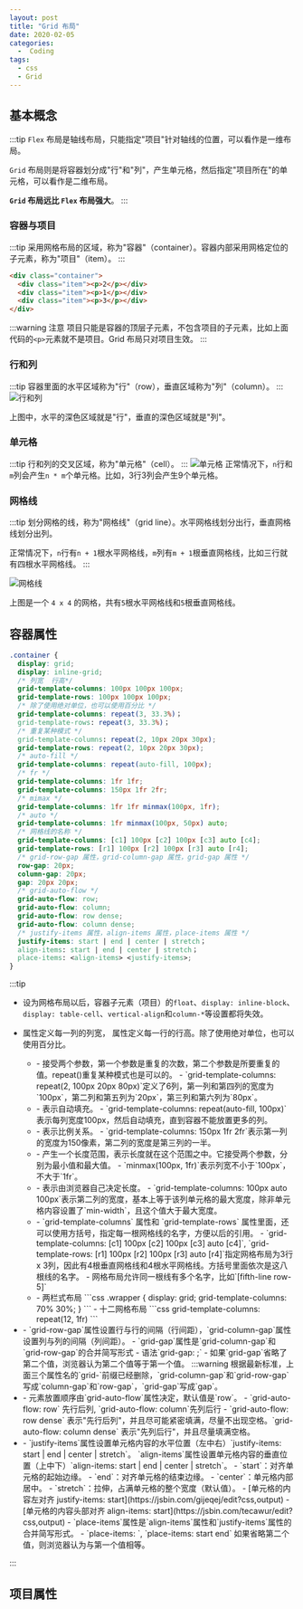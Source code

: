 ```yaml
---
layout: post
title: "Grid 布局"
date: 2020-02-05
categories:
  -  Coding
tags:
  - css
  - Grid
---
```


## 基本概念
:::tip
`Flex` 布局是轴线布局，只能指定"项目"针对轴线的位置，可以看作是一维布局。

`Grid` 布局则是将容器划分成"行"和"列"，产生单元格，然后指定"项目所在"的单元格，可以看作是二维布局。

**`Grid` 布局远比 `Flex` 布局强大**。
:::

### 容器与项目
:::tip
采用网格布局的区域，称为"容器"（container）。容器内部采用网格定位的子元素，称为"项目"（item）。
:::
```html
<div class="container">
  <div class="item"><p>2</p></div>
  <div class="item"><p>1</p></div>
  <div class="item"><p>3</p></div>
</div>
```
:::warning 注意
项目只能是容器的顶层子元素，不包含项目的子元素，比如上面代码的`<p>`元素就不是项目。Grid 布局只对项目生效。
:::

### 行和列
:::tip
容器里面的水平区域称为"行"（row），垂直区域称为"列"（column）。
:::
![行和列](https://www.wangbase.com/blogimg/asset/201903/1_bg2019032502.png)

上图中，水平的深色区域就是"行"，垂直的深色区域就是"列"。

### 单元格
:::tip
行和列的交叉区域，称为"单元格"（cell）。
:::
![单元格](https://img.imgdb.cn/item/601d07ee3ffa7d37b3e67b2a.png)
正常情况下，`n`行和`m`列会产生`n * m`个单元格。比如，3行3列会产生9个单元格。

### 网格线
:::tip
划分网格的线，称为"网格线"（grid line）。水平网格线划分出行，垂直网格线划分出列。

正常情况下，`n`行有`n + 1`根水平网格线，`m`列有`m + 1`根垂直网格线，比如三行就有四根水平网格线。
:::

![网格线](https://www.wangbase.com/blogimg/asset/201903/1_bg2019032503.png)

上图是一个 `4 x 4` 的网格，共有`5`根水平网格线和`5`根垂直网格线。



## 容器属性
```css
.container { 
  display: grid;
  display: inline-grid;
  /* 列宽  行高*/
  grid-template-columns: 100px 100px 100px; 
  grid-template-rows: 100px 100px 100px;
  /* 除了使用绝对单位，也可以使用百分比 */
  grid-template-columns: repeat(3, 33.3%)；
  grid-template-rows: repeat(3, 33.3%)；
  /* 重复某种模式 */
  grid-template-columns: repeat(2, 10px 20px 30px);
  grid-template-rows: repeat(2, 10px 20px 30px);
  /* auto-fill */
  grid-template-columns: repeat(auto-fill, 100px);
  /* fr */
  grid-template-columns: 1fr 1fr;
  grid-template-columns: 150px 1fr 2fr;
  /* mimax */
  grid-template-columns: 1fr 1fr minmax(100px, 1fr);
  /* auto */
  grid-template-columns: 1fr minmax(100px, 50px) auto;
  /* 网格线的名称 */
  grid-template-columns: [c1] 100px [c2] 100px [c3] auto [c4];
  grid-template-rows: [r1] 100px [r2] 100px [r3] auto [r4];
  /* grid-row-gap 属性，grid-column-gap 属性，grid-gap 属性 */
  row-gap: 20px;
  column-gap: 20px;
  gap: 20px 20px;
  /* grid-auto-flow */
  grid-auto-flow: row;
  grid-auto-flow: column;
  grid-auto-flow: row dense;
  grid-auto-flow: column dense;
  /* justify-items 属性，align-items 属性，place-items 属性 */
  justify-items: start | end | center | stretch；
  align-items: start | end | center | stretch；
  place-items: <align-items> <justify-items>;
}
```
:::tip 
- 设为网格布局以后，容器子元素（项目）的`float`、`display: inline-block`、`display: table-cell`、`vertical-align`和`column-*`等设置都将失效。
- <Tip text="grid-template-columns" /> 属性定义每一列的列宽，<Tip text="grid-template-rows" /> 属性定义每一行的行高。除了使用绝对单位，也可以使用百分比。
  - <Tip text="repeat() 函数" />
    - 接受两个参数，第一个参数是重复的次数，第二个参数是所要重复的值。repeat()重复某种模式也是可以的。
    - `grid-template-columns: repeat(2, 100px 20px 80px)`定义了6列，第一列和第四列的宽度为`100px`，第二列和第五列为`20px`，第三列和第六列为`80px`。
  - <Tip text="auto-fill 关键字" />
    - 表示自动填充。
    - `grid-template-columns: repeat(auto-fill, 100px)`表示每列宽度100px，然后自动填充，直到容器不能放置更多的列。
  - <Tip text="fr 关键字" /> 
    - 表示比例关系。
    - `grid-template-columns: 150px 1fr 2fr`表示第一列的宽度为150像素，第二列的宽度是第三列的一半。
  - <Tip text="minmax() 函数" />
    - 产生一个长度范围，表示长度就在这个范围之中。它接受两个参数，分别为最小值和最大值。
    - `minmax(100px, 1fr)`表示列宽不小于`100px`，不大于`1fr`。
  - <Tip text="auto 关键字" />
    - 表示由浏览器自己决定长度。
    - `grid-template-columns: 100px auto 100px`表示第二列的宽度，基本上等于该列单元格的最大宽度，除非单元格内容设置了`min-width`，且这个值大于最大宽度。
  - <Tip text="网格线的名称" /> 
    - `grid-template-columns` 属性和 `grid-template-rows` 属性里面，还可以使用方括号，指定每一根网格线的名字，方便以后的引用。
    - `grid-template-columns: [c1] 100px [c2] 100px [c3] auto [c4]`, `grid-template-rows: [r1] 100px [r2] 100px [r3] auto [r4]`指定网格布局为3行 x 3列，因此有4根垂直网格线和4根水平网格线。方括号里面依次是这八根线的名字。
    - 网格布局允许同一根线有多个名字，比如`[fifth-line row-5]`
  - <Tip text="布局实例" />
    - 两栏式布局
      ```css
        .wrapper {
          display: grid;
          grid-template-columns: 70% 30%;
        }
      ```
    - 十二网格布局
      ```css
        grid-template-columns: repeat(12, 1fr)
      ```
- <Tip text="grid-row-gap 属性，grid-column-gap 属性，grid-gap 属性" />
  - `grid-row-gap`属性设置行与行的间隔（行间距），`grid-column-gap`属性设置列与列的间隔（列间距）。
  - `grid-gap`属性是`grid-column-gap`和`grid-row-gap`的合并简写形式
    - 语法`grid-gap: <grid-row-gap> <grid-column-gap>;`
    - 如果`grid-gap`省略了第二个值，浏览器认为第二个值等于第一个值。
  :::warning
    根据最新标准，上面三个属性名的`grid-`前缀已经删除，`grid-column-gap`和`grid-row-gap`写成`column-gap`和`row-gap`，`grid-gap`写成`gap`。
  
- <Tip text="grid-auto-flow 属性" />
  - 元素放置顺序由`grid-auto-flow`属性决定，默认值是`row`。
  - `grid-auto-flow: row` 先行后列, `grid-auto-flow: column`先列后行
  - `grid-auto-flow: row dense` 表示"先行后列"，并且尽可能紧密填满，尽量不出现空格。`grid-auto-flow: column dense` 表示"先列后行"，并且尽量填满空格。

- <Tip text="justify-items 属性，align-items 属性，place-items 属性" />
  - `justify-items`属性设置单元格内容的水平位置（左中右）`justify-items: start | end | center | stretch`。 `align-items`属性设置单元格内容的垂直位置（上中下）`align-items: start | end | center | stretch`。
    - `start`：对齐单元格的起始边缘。
    - `end`：对齐单元格的结束边缘。
    - `center`：单元格内部居中。
    - `stretch`：拉伸，占满单元格的整个宽度（默认值）。
  - [单元格的内容左对齐 justify-items: start](https://jsbin.com/gijeqej/edit?css,output)
  - [单元格的内容头部对齐 align-items: start](https://jsbin.com/tecawur/edit?css,output)
  - `place-items`属性是`align-items`属性和`justify-items`属性的合并简写形式。
    -  `place-items: <align-items> <justify-items>`, `place-items: start end` 如果省略第二个值，则浏览器认为与第一个值相等。
:::
## 项目属性